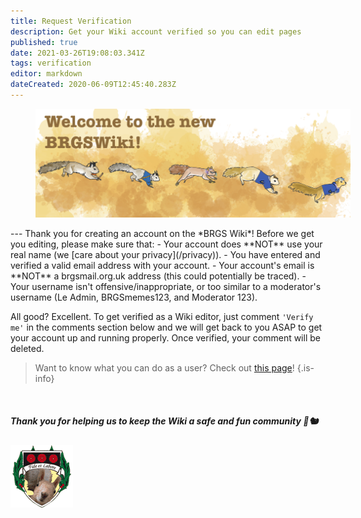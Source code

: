 ```yaml
---
title: Request Verification
description: Get your Wiki account verified so you can edit pages
published: true
date: 2021-03-26T19:08:03.341Z
tags: verification
editor: markdown
dateCreated: 2020-06-09T12:45:40.283Z
---
```


<figure class="image image_resized image-style-align-centre" style="width:100%;"><img src="/wikiwelcome.png"><figcaption></figcaption></figure>
---
Thank you for creating an account on the *BRGS Wiki*!
Before we get you editing, please make sure that:
- Your account does **NOT** use your real name (we [care about your privacy](/privacy)).
- You have entered and verified a valid email address with your account.
- Your account's email is **NOT** a brgsmail.org.uk address (this could potentially be traced).
- Your username isn't offensive/inappropriate, or too similar to a moderator's username (Le Admin, BRGSmemes123, and Moderator 123).

All good? Excellent. To get verified as a Wiki editor, just comment `'Verify me'` in the comments section below and we will get back to you ASAP to get your account up and running properly. Once verified, your comment will be deleted.

> Want to know what you can do as a user? Check out [this page](/editing/hierarchy)!
{.is-info}

<br>


##### *Thank you for helping us to keep the Wiki a safe and fun community* 🙌🐿

![Wiki Logo](/logo.png)